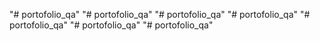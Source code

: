 "# portofolio_qa" 
"# portofolio_qa" 
"# portofolio_qa" 
"# portofolio_qa" 
"# portofolio_qa" 
"# portofolio_qa" 
"# portofolio_qa" 
